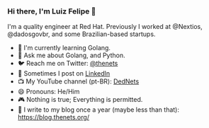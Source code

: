 ### Hi there, I'm Luiz Felipe 👋

I'm a quality engineer at Red Hat. Previously I worked at @Nextios, @dadosgovbr, and some Brazilian-based startups.

- 🌱 I'm currently learning Golang.
- 💬 Ask me about Golang, and Python.
- 🐦 Reach me on Twitter: [@thenets](https://twitter.com/thenets)
- 💼 Sometimes I post on [LinkedIn](https://www.linkedin.com/in/luizfelipecosta/)
- 📺 My YouTube channel (pt-BR): [DedNets](https://www.youtube.com/channel/UCFnMuu71G_hso_BPmS6ciGw)
- 😄 Pronouns: He/Him
- 🎮 Nothing is true; Everything is permitted.
- 📝 I write to my blog once a year (maybe less than that): https://blog.thenets.org/
